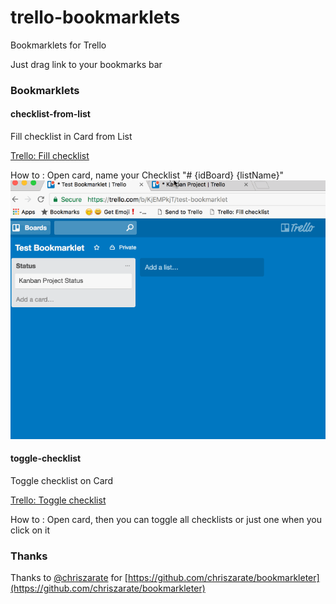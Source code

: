 # trello-bookmarklets

Bookmarklets for Trello

Just drag link to your bookmarks bar

### Bookmarklets
#### checklist-from-list

Fill checklist in Card from List

[Trello: Fill checklist](javascript:void%20function(){(function(){var%20o=$.cookie(%22token%22),e=/\/c\/([^\/]+)/.exec(document.location);if(!e)return%20alert(%22No%20cards%20are%20open.%22),!1;var%20t=e[1],s=null,c=null,n=null,r=[];$.get(%22/1/cards/%22+t,{fields:%22idList%22,checklists:%22all%22}).success(function(e){for(var%20t=(e.idList,e.checklists),i=0;i%3Ct.length;i++){var%20l=t[i];if(0===l.name.indexOf(%22%23%22)){s=l.id;var%20a=l.name.split(%22%20%22);try{c=a[1],n=a[2]}catch(f){console.log(%22STEP%201:%20No%20checklist%20to%20fill%22)}console.log(%22STEP%201:%20fromBoardId:%20%22+c+%22%20fromListName:%20%22+n);break}}if(!c%26%26!n)return%20alert(%22No%20checklist%20to%20fill.%22),!1;$.get(%22/1/boards/%22+c+%22/lists%22,{}).success(function(o){for(var%20e=o,t=0;t%3Ce.length;t++){var%20s=e[t];if(s.name===n){n=s.id,console.log(%22STEP%202:%20fromListId:%20%22+n);break}}$.get(%22/1/boards/%22+c+%22/cards%22,{}).success(function(o){for(var%20e=o,t=0;t%3Ce.length;t++){var%20s=e[t];s.idList===n%26%26r.push(s)}console.log(%22STEP%203:%20fromCards:%20%22+JSON.stringify(r)),u()})});var%20u=function(){if(0==r.length)return!1;var%20e=r.shift(),t=e.url;$.post(%22/1/checklists/%22+s+%22/checkItems%22,{token:o,name:t,pos:%22bottom%22}).success(function(o){console.log(%22STEP%204:%20createNextItem:%20%22+t),u()})}})})()}();)

How to : Open card, name your Checklist "# {idBoard} {listName}"
![trello-bookmarklets-checklist-from-list-101.gif](assets/trello-bookmarklets-checklist-from-list-101.gif)

#### toggle-checklist

Toggle checklist on Card

[Trello: Toggle checklist](javascript:(function(){$.cookie(%22token%22);if(!/\/c\/([^\/]+)/.exec(document.location))return%20alert(%22No%20cards%20are%20open.%22),!1;var%20e=function(){window.toggleChecklistIsCollapse%3F($(%22.checklist%22).removeClass(%22utp-is-collapse%22),window.toggleChecklistIsCollapse=!1):($(%22.checklist%22).addClass(%22utp-is-collapse%22),window.toggleChecklistIsCollapse=!0)},t=function(){$(this).toggleClass(%22utp-is-collapse%22)},l=window.toggleChecklistInit,c=$(%22%23trello-toggle-checklist-button%22);if(!l){var%20o=document.createElement(%22style%22),i=document.createTextNode(%22.checklist.utp-is-collapse%20.checklist-items-list%20{%20display:%20none%20}%22);o.appendChild(i),i=document.createTextNode(%22.checklist.utp-is-collapse%20.window-module-title-icon%20{%20color:%20red%20}%22),o.appendChild(i);document.getElementsByTagName(%22head%22)[0].appendChild(o),$(%22.checklist-list%22).before('%3Ca%20id=%22trello-toggle-checklist-button%22%20class=%22quiet%22%20href=%22%23%22%3EToggle%20checklists%3C/a%3E'),c=$(%22%23trello-toggle-checklist-button%22),c.click(e),$(%22.checklist%22).click(t),window.toggleChecklistInit=!0}e()})();)

How to : Open card, then you can toggle all checklists or just one when you click on it

### Thanks

Thanks to [@chriszarate](https://github.com/chriszarate) for [https://github.com/chriszarate/bookmarkleter](https://github.com/chriszarate/bookmarkleter)
